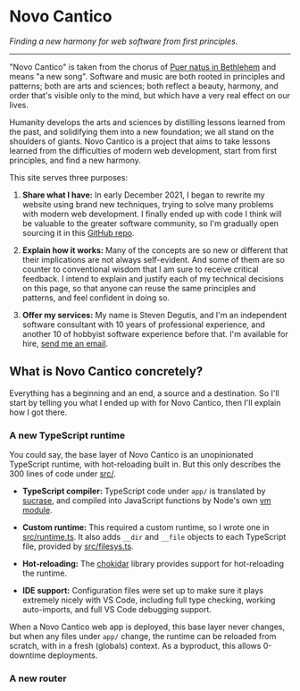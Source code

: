 

# Novo Cantico

*Finding a new harmony for web software from first principles.*

---

"Novo Cantico" is taken from the chorus of [Puer natus in Bethlehem](https://www.youtube.com/watch?v=A1k5YTmxIVc&t=2573s) and means "a new song". Software and music are both rooted in principles and patterns; both are arts and sciences; both reflect a beauty, harmony, and order that's visible only to the mind, but which have a very real effect on our lives.

Humanity develops the arts and sciences by distilling lessons learned from the past, and solidifying them into a new foundation; we all stand on the shoulders of giants. Novo Cantico is a project that aims to take lessons learned from the difficulties of modern web development, start from first principles, and find a new harmony.


This site serves three purposes:

1. **Share what I have:** In early December 2021, I began to rewrite my website using brand new techniques, trying to solve many problems with modern web development. I finally ended up with code I think will be valuable to the greater software community, so I'm gradually open sourcing it in this [GitHub repo](https://github.com/sdegutis/Novo-Cantico).

2. **Explain how it works:** Many of the concepts are so new or different that their implications are not always self-evident. And some of them are so counter to conventional wisdom that I am sure to receive critical feedback. I intend to explain and justify each of my technical decisions on this page, so that anyone can reuse the same principles and patterns, and feel confident in doing so.

3. **Offer my services:** My name is Steven Degutis, and I'm an independent software consultant with 10 years of professional experience, and another 10 of hobbyist software experience before that. I'm available for hire, [send me an email](mailto:sbdegutis+novocantico@gmail.com).

## What is Novo Cantico concretely?

Everything has a beginning and an end, a source and a destination. So I'll start by telling you what I ended up with for Novo Cantico, then I'll explain how I got there.

### A new TypeScript runtime

You could say, the base layer of Novo Cantico is an unopinionated TypeScript runtime, with hot-reloading built in. But this only describes the 300 lines of code under [src/](https://github.com/sdegutis/Novo-Cantico/tree/main/src).

* **TypeScript compiler:** TypeScript code under `app/` is translated by [sucrase](https://sucrase.io/), and compiled into JavaScript functions by Node's own [vm module](https://nodejs.org/api/vm.html).

* **Custom runtime:** This required a custom runtime, so I wrote one in [src/runtime.ts](https://github.com/sdegutis/Novo-Cantico/blob/main/src/runtime.ts). It also adds `__dir` and `__file` objects to each TypeScript file, provided by [src/filesys.ts](https://github.com/sdegutis/Novo-Cantico/blob/main/src/filesys.ts).

* **Hot-reloading:** The [chokidar](https://www.npmjs.com/package/chokidar) library provides support for hot-reloading the runtime.

* **IDE support:** Configuration files were set up to make sure it plays extremely nicely with VS Code, including full type checking, working auto-imports, and full VS Code debugging support.

When a Novo Cantico web app is deployed, this base layer never changes, but when any files under `app/` change, the runtime can be reloaded from scratch, with in a fresh (globals) context. As a byproduct, this allows 0-downtime deployments.

### A new router


